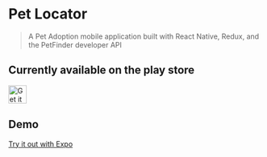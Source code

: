 # Pet Locator

> A Pet Adoption mobile application built with React Native, Redux, and the PetFinder developer API

## Currently available on the play store
<a href="https://play.google.com/store/apps/details?id=com.jcancellier.petlocator"><img alt="Get it on Google Play" src="https://play.google.com/intl/en_us/badges/images/generic/en-play-badge.png" height=36px /></a>

## Demo
[Try it out with Expo](https://exp.host/@jcancellier/Pets)

